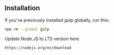 
## Installation

If you've previously installed gulp globally, run this:

```bash
npm rm --global gulp
```
Update Node.JS to LTS version here
```
https://nodejs.org/en/download
```